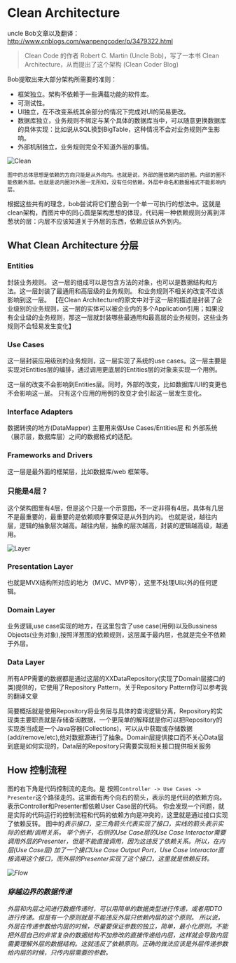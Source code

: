 # Clean Architecture

uncle Bob文章以及翻译：http://www.cnblogs.com/wanpengcoder/p/3479322.html

> Clean Code 的作者 Robert C. Martin (Uncle Bob)，写了一本书 Clean Architecture，从而提出了这个架构 (Clean Coder Blog)

Bob提取出来大部分架构所需要的准则：

- 框架独立。架构不依赖于一些满载功能的软件库。
- 可测试性。
- UI独立，在不改变系统其余部分的情况下完成对UI的简易更改。
- 数据库独立，业务规则不绑定与某个具体的数据库当中，可以随意更换数据库的具体实现：比如说从SQL换到BigTable，这种情况不会对业务规则产生影响。
- 外部机制独立，业务规则完全不知道外层的事情。

![Clean](https://pic1.zhimg.com/80/v2-28f5a77fe859101974d013bbd6cf61f8_720w.webp)

`图中的总体思想是依赖的方向只能是从外向内。也就是说，外部的圈依赖内部的圈，内部的圈不能依赖外部。也就是说内圈对外圈一无所知，没有任何依赖。外层中命名和数据格式不能影响内层。`

根据这些共有的理念，bob尝试将它们整合到一个单一可执行的想法中。这就是clean架构，而图片中的同心圆是架构思想的体现，代码用一种依赖规则分离到洋葱状的层：内层不应该知道关于外层的东西，依赖应该从外到内。

## What Clean Architecture 分层

### Entities

封装业务规则。 这一层的组成可以是包含方法的对象，也可以是数据结构和方法。这一层封装了最通用和高层级的业务规则。 和业务规则不相关的改变不应该影响到这一层。 【在Clean Architecture的原文中对于这一层的描述是封装了企业级别的业务规则，这一层的实体可以被企业内的多个Application引用；如果没有企业级的业务规则，那这一层就封装哪些最通用和最高层的业务规则，这些业务规则不会轻易发生变化】

### Use Cases

这一层封装应用级别的业务规则，这一层实现了系统的use cases。这一层主要是实现对Entities层的编排，通过调用更底层的Entities层的对象来实现一个用例。

这一层的改变不会影响到Entities层。同时，外部的改变，比如数据库/UI的变更也不会影响这一层。 只有这个应用的用例的改变才会引起这一层发生变化。

### Interface Adapters

数据转换的地方(DataMapper) 主要用来做Use Cases/Entities层 和 外部系统（展示层，数据库层）之间的数据格式的适配。

### Frameworks and Drivers

这一层是最外面的框架层，比如数据库/web 框架等。

### 只能是4层？

这个架构图里有4层，但是这个只是一个示意图，不一定非得有4层。具体有几层不是最重要的，最重要的是依赖顺序要保证是从外到内的。 也就是说，越往内层，逻辑的抽象层次越高。越往内层，抽象的层次越高，封装的逻辑越高级，越通用。

![Layer](https://p1-jj.byteimg.com/tos-cn-i-t2oaga2asx/gold-user-assets/2017/9/27/cf6d29b80b62da4905155c1cbe5fff5e~tplv-t2oaga2asx-jj-mark:3024:0:0:0:q75.png)

### Presentation Layer

也就是MVX结构所对应的地方（MVC、MVP等），这里不处理UI以外的任何逻辑。

### Domain Layer

业务逻辑,use case实现的地方，在这里包含了use case(用例)以及Bussiness Objects(业务对象),按照洋葱图的依赖规则，这层属于最内层，也就是完全不依赖于外层。

### Data Layer

所有APP需要的数据都是通过这层的XXDataRepository(实现了Domain层接口的类)提供的，它使用了Repository Pattern，关于Repository Pattern你可以参考我的翻译文章

简要概括就是使用Repository将业务层与具体的查询逻辑分离，Repository的实现类主要职责就是存储查询数据，一个更简单的解释就是你可以把Repository的实现类当成是一个Java容器(Collections)，可以从中获取或存储数据(add/remove/etc),他对数据源进行了抽象。Domain层提供接口而不关心Data层到底是如何实现的，Data层的Repository只需要实现相关接口提供相关服务

## How 控制流程

图的右下角是代码控制流的走向。是 按照`Controller -> Use Cases -> Presenter`这个路径走的。这里面有两个向右的箭头，表示的是代码的依赖方向。表示Controller和Presenter都依赖User Case层的代码。 你会发现一个问题，就是实际的代码运行的控制流程和代码的依赖方向是冲突的，这里就是通过接口实现了依赖反转。 图中的<I>表示接口，空三角箭头代表实现了接口，实线的箭头表示实际的依赖/调用关系。 举个例子，右侧的Use Case层的Use Case Interactor需要调用外层的Presenter，但是不能直接调用，因为这违反了依赖关系。所以，在内层(Use Case层) 加了一个接口Use Case Output Port，Use Case Interactor直接调用这个接口，而外层的Presenter实现了这个接口，这里就是依赖反转。

![Flow](https://pic2.zhimg.com/80/v2-207d045077f56c6e4c6f6ee3dba9c59d_720w.webp)

### 穿越边界的数据传递

外层和内层之间进行数据传递时，可以用简单的数据类型进行传递，或者用DTO进行传递。但是有一个原则就是不能违反外层只依赖内层的这个原则。 所以说，外层在传递参数给内层的时候，尽量要保证参数的独立，简单，最小化原则。不能把外层自己的非常复杂的数据结构不加修改的直接传递给内层，这样就会导致内层需要理解外层的数据结构。这就违反了依赖原则。正确的做法应该是外层传递参数给内层的时候，只传内层需要的参数。

